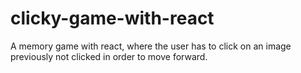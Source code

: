 # clicky-game-with-react
A memory game with react, where the user has to click on an image previously not clicked in order to move forward.
